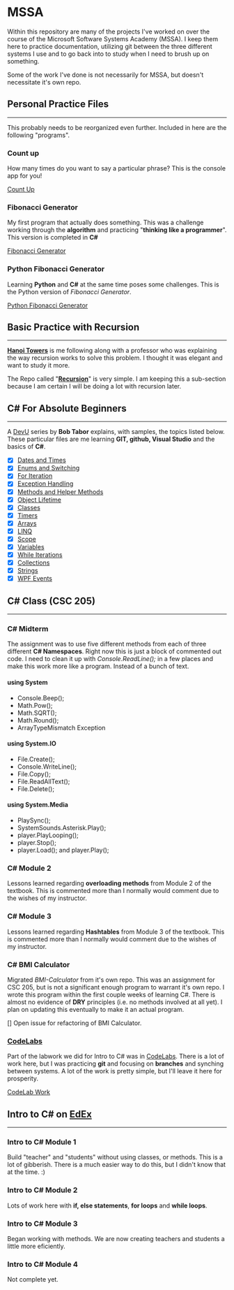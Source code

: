 # MSSA

Within this repository are many of the projects I've worked on over the course of the Microsoft Software Systems Academy (MSSA). I keep them here to practice documentation, utilizing git between the three different systems I use and to go back into to study when I need to brush up on something.

Some of the work I've done is not necessarily for MSSA, but doesn't necessitate it's own repo.

## Personal Practice Files

---------------

This probably needs to be reorganized even further. Included in here are the following "programs".

### Count up

How many times do you want to say a particular phrase? This is the console app for you!

[Count Up](https://github.com/stamarty/MSSA/tree/master/PersonalPractice/CountUp)

### Fibonacci Generator

My first program that actually does something. This was a challenge working through the **algorithm** and practicing "**thinking like a programmer**". This version is completed in **C#**

[Fibonacci Generator](https://github.com/stamarty/MSSA/tree/master/PersonalPractice/FibonacciGenerator)

### Python Fibonacci Generator

Learning **Python** and **C#** at the same time poses some challenges. This is the Python version of *Fibonacci Generator*.

[Python Fibonacci Generator](https://github.com/stamarty/MSSA/tree/master/PersonalPractice/PythonFibonacciGenerator)

## Basic Practice with Recursion

---------------

**[Hanoi Towers](https://github.com/stamarty/MSSA/tree/master/HanoiTowers)** is me following along with a professor who was explaining the way recursion works to solve this problem. I thought it was elegant and want to study it more.

The Repo called "**[Recursion](https://github.com/stamarty/MSSA/tree/master/Recursion)**" is very simple. I am keeping this a sub-section because I am certain I will be doing a lot with recursion later.

## C# For Absolute Beginners

---------------

A [DevU](https://channel9.msdn.com/Series/CSharp-Fundamentals-for-Absolute-Beginners?l=Lvld4EQIC_2706218949) series by **Bob Tabor** explains, with samples, the topics listed below. These particular files are me learning **GIT, github, Visual Studio** and the basics of **C#**.

- [X] [Dates and Times](https://github.com/stamarty/MSSA/tree/master/BobTabor/DatesAndTimes)
- [X] [Enums and Switching](https://github.com/stamarty/MSSA/tree/master/BobTabor/EnumsAndSwitch)
- [X] [For Iteration](https://github.com/stamarty/MSSA/tree/master/BobTabor/ForIteration)
- [X] [Exception Handling](https://github.com/stamarty/MSSA/tree/master/BobTabor/HandlingExceptions)
- [X] [Methods and Helper Methods](https://github.com/stamarty/MSSA/tree/master/BobTabor/HelperMethods)
- [X] [Object Lifetime](https://github.com/stamarty/MSSA/tree/master/BobTabor/ObjectLifetime)
- [X] [Classes](https://github.com/stamarty/MSSA/tree/master/BobTabor/SimpleClasses)
- [X] [Timers](https://github.com/stamarty/MSSA/tree/master/BobTabor/TimerExample)
- [X] [Arrays](https://github.com/stamarty/MSSA/tree/master/BobTabor/UnderstandingArrays)
- [X] [LINQ](https://github.com/stamarty/MSSA/tree/master/BobTabor/UnderstandingLINQ)
- [X] [Scope](https://github.com/stamarty/MSSA/tree/master/BobTabor/UnderstandingScope)
- [X] [Variables](https://github.com/stamarty/MSSA/tree/master/BobTabor/Variables)
- [X] [While Iterations](https://github.com/stamarty/MSSA/tree/master/BobTabor/WhileIteration)
- [X] [Collections](https://github.com/stamarty/MSSA/tree/master/BobTabor/WorkingWithCollections)
- [X] [Strings](https://github.com/stamarty/MSSA/tree/master/BobTabor/WorkingWithStrings)
- [X] [WPF Events](https://github.com/stamarty/MSSA/tree/master/BobTabor/WpfEvents)

## C# Class (CSC 205)

---------------

### C# Midterm

The assignment was to use five different methods from each of three different **C# Namespaces**. Right now this is just a block of commented out code. I need to clean it up with *Console.ReadLine();* in a few places and make this work more like a program. Instead of a bunch of text.

#### using System

- Console.Beep();
- Math.Pow();
- Math.SQRT();
- Math.Round();
- ArrayTypeMismatch Exception

#### using System.IO

- File.Create();
- Console.WriteLine();
- File.Copy();
- File.ReadAllText();
- File.Delete();

#### using System.Media

- PlaySync();
- SystemSounds.Asterisk.Play();
- player.PlayLooping();
- player.Stop();
- player.Load(); and player.Play();

### C# Module 2

Lessons learned regarding **overloading methods** from Module 2 of the textbook. This is commented more than I normally would comment due to the wishes of my instructor.  

### C# Module 3

Lessons learned regarding **Hashtables** from Module 3 of the textbook. This is commented more than I normally would comment due to the wishes of my instructor.

### C# BMI Calculator

Migrated *BMI-Calculator* from it's own repo. This was an assignment for CSC 205, but is not a significant enough program to warrant it's own repo. I wrote this program within the first couple weeks of learning C#. There is almost no evidence of **DRY** principles (i.e. no methods involved at all yet). I plan on updating this eventually to make it an actual program.

[] Open issue for refactoring of BMI Calculator.

### [CodeLabs](https://codelab4.turingscraft.com/)

Part of the labwork we did for Intro to C# was in [CodeLabs](https://codelab4.turingscraft.com/). There is a lot of work here, but I was practicing **git** and focusing on **branches** and synching between systems. A lot of the work is pretty simple, but I'll leave it here for prosperity.

[CodeLab Work](https://github.com/stamarty/MSSA/tree/master/CodeLab)

## Intro to C# on [EdEx](https://miledu.microsoft.com/login?next=/mssainfo)

---------------

### Intro to C# Module 1

Build "teacher" and "students" without using classes, or methods. This is a lot of gibberish. There is a much easier way to do this, but I didn't know that at the time. :)

### Intro to C# Module 2

Lots of work here with **if, else statements**, **for loops** and **while loops**.

### Intro to C# Module 3

Began working with methods. We are now creating teachers and students a little more eficiently.

### Intro to C# Module 4

Not complete yet.
